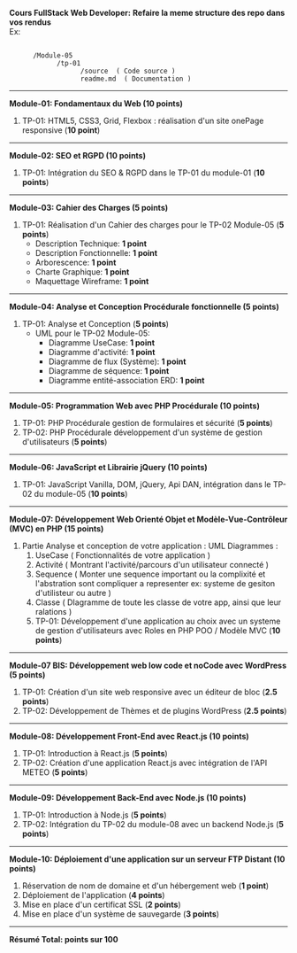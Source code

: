 **Cours FullStack Web Developer:**
**Refaire la meme structure des repo dans vos rendus**  
Ex: 

```  
      
      /Module-05
            /tp-01
                  /source  ( Code source )  
                  readme.md  ( Documentation )  
```

---

**Module-01: Fondamentaux du Web (10 points)**
1. TP-01: HTML5, CSS3, Grid, Flexbox : réalisation d'un site onePage responsive (**10 point**)


---

**Module-02: SEO et RGPD (10 points)**
1. TP-01: Intégration du SEO & RGPD dans le TP-01 du module-01 (**10 points**)

---

**Module-03: Cahier des Charges (5 points)**
1. TP-01: Réalisation d'un Cahier des charges pour le TP-02 Module-05 (**5 points**)
   - Description Technique: **1 point**
   - Description Fonctionnelle: **1 point**
   - Arborescence: **1 point**
   - Charte Graphique: **1 point**
   - Maquettage Wireframe: **1 point**

---

**Module-04: Analyse et Conception Procédurale fonctionnelle (5 points)**
1. TP-01: Analyse et Conception (**5 points**)
   - UML pour le TP-02 Module-05:
     - Diagramme UseCase: **1 point**
     - Diagramme d'activité: **1 point**
     - Diagramme de flux (Système): **1 point**
     - Diagramme de séquence: **1 point**
     - Diagramme entité-association ERD: **1 point**

---

**Module-05: Programmation Web avec PHP Procédurale (10 points)**
1. TP-01: PHP Procédurale gestion de formulaires et sécurité (**5 points**)
2. TP-02: PHP Procédurale développement d'un système de gestion d'utilisateurs  (**5 points**)


---

**Module-06: JavaScript et Librairie jQuery (10 points)**
1. TP-01: JavaScript Vanilla, DOM, jQuery, Api DAN, intégration dans le TP-02 du module-05 (**10 points**)

---

**Module-07: Développement Web Orienté Objet et Modèle-Vue-Contrôleur (MVC) en PHP (15 points)**
1. Partie Analyse et conception de votre application :
   UML Diagrammes :
   1. UseCase ( Fonctionnalités de votre application )
   2. Activité ( Montrant l'activité/parcours d'un utilisateur connecté )
   3. Sequence ( Monter une sequence important ou la complixité et l'abstration sont compliquer a representer ex: systeme de gesiton d'utilisteur ou autre )
   4. Classe ( DIagramme de toute les classe de votre app, ainsi que leur ralations )
   5. TP-01: Développement d'une application au choix avec un systeme de gestion d'utilisateurs avec Roles en PHP POO / Modèle MVC  (**10 points**)

---

**Module-07 BIS: Développement web low code et noCode avec WordPress (5 points)**
1. TP-01: Création d'un site web responsive avec un éditeur de bloc (**2.5 points**)
2. TP-02: Développement de Thèmes et de plugins WordPress (**2.5 points**)

---

**Module-08: Développement Front-End avec React.js (10 points)**
1. TP-01: Introduction à React.js (**5 points**)
2. TP-02: Création d'une application React.js avec intégration de l'API METEO (**5 points**)


---

**Module-09: Développement Back-End avec Node.js (10 points)**
1. TP-01: Introduction à Node.js (**5 points**)
2. TP-02: Intégration du TP-02 du module-08 avec un backend Node.js (**5 points**)


---

**Module-10: Déploiement d'une application sur un serveur FTP Distant (10 points)**
1. Réservation de nom de domaine et d'un hébergement web (**1 point**)
2. Déploiement de l'application (**4 points**)
3. Mise en place d'un certificat SSL (**2 points**)
4. Mise en place d'un système de sauvegarde (**3 points**)

---

**Résumé Total: points sur 100**
